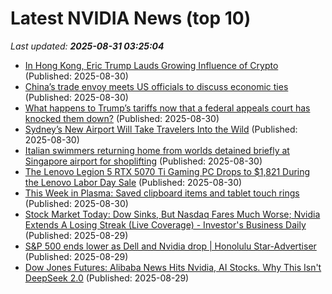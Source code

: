 # Latest NVIDIA News (top 10)
_Last updated: **2025-08-31 03:25:04**_

- [In Hong Kong, Eric Trump Lauds Growing Influence of Crypto](https://biztoc.com/x/9a7ca20ad74b25af) (Published: 2025-08-30)
- [China’s trade envoy meets US officials to discuss economic ties](https://biztoc.com/x/f7fbc65d48b12af2) (Published: 2025-08-30)
- [What happens to Trump’s tariffs now that a federal appeals court has knocked them down?](https://biztoc.com/x/72d07997fd24d141) (Published: 2025-08-30)
- [Sydney’s New Airport Will Take Travelers Into the Wild](https://biztoc.com/x/0856351eaabcfb3d) (Published: 2025-08-30)
- [Italian swimmers returning home from worlds detained briefly at Singapore airport for shoplifting](https://biztoc.com/x/7ee2ea849dceb25c) (Published: 2025-08-30)
- [The Lenovo Legion 5 RTX 5070 Ti Gaming PC Drops to $1,821 During the Lenovo Labor Day Sale](https://www.ign.com/articles/lenovo-legion-5-rtx-5070-ti-gaming-pc-deal-labor-day-sale) (Published: 2025-08-30)
- [This Week in Plasma: Saved clipboard items and tablet touch rings](https://blogs.kde.org/2025/08/30/this-week-in-plasma-saved-clipboard-items-and-tablet-touch-rings/) (Published: 2025-08-30)
- [Stock Market Today: Dow Sinks, But Nasdaq Fares Much Worse; Nvidia Extends A Losing Streak (Live Coverage) - Investor's Business Daily](https://slashdot.org/firehose.pl?op=view&amp;id=178937466) (Published: 2025-08-29)
- [S&P 500 ends lower as Dell and Nvidia drop | Honolulu Star-Advertiser](https://www.staradvertiser.com/2025/08/29/breaking-news/sp-500-ends-lower-as-dell-and-nvidia-drop/) (Published: 2025-08-29)
- [Dow Jones Futures: Alibaba News Hits Nvidia, AI Stocks. Why This Isn't DeepSeek 2.0](https://biztoc.com/x/bd3f9a1cc7710e22) (Published: 2025-08-29)
